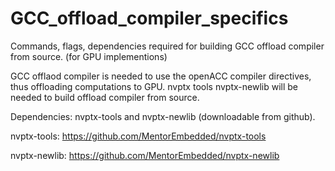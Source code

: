 # GCC_offload_compiler_specifics
Commands, flags, dependencies required for building GCC offload compiler from source. (for GPU implementions)

GCC offlaod compiler is needed to use the openACC compiler directives, thus offloading computations to GPU.
nvptx tools nvptx-newlib will be needed to build offload compiler from source.

Dependencies:  nvptx-tools and nvptx-newlib (downloadable from github).

nvptx-tools: https://github.com/MentorEmbedded/nvptx-tools

nvptx-newlib: https://github.com/MentorEmbedded/nvptx-newlib
